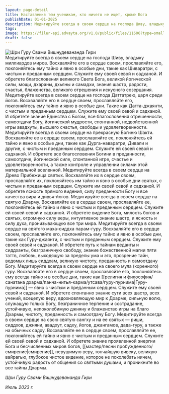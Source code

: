 ```yaml
---
layout: page-detail
title: Наставления тем ученикам, кто ничего не ищет, кроме Бога
publishDate: 01-01-2025
description: Медитируйте всегда в своем сердце на господа Шиву, владыку миллиардов миров.  Восхваляйте его в сердце своем, прославляйте его, поклоняйтесь ему тайно и явно в особые дни, такие как Шиваратри, с чистым и преданным сердцем...
tags:
image: https://filer-api.advayta.org/v1.0/public/files/11606?type=small
draft: false
---
```

![Шри Гуру Свами Вишнудевананда Гири](https://filer-api.advayta.org/v1.0/public/files/11606?size=medium "Шри Гуру Свами Вишнудевананда Гири")  
Медитируйте всегда в своем сердце на господа Шиву, владыку миллиардов миров.  Восхваляйте его в сердце своем, прославляйте его, поклоняйтесь ему тайно и явно в особые дни, такие как Шиваратри, с чистым и преданным сердцем.  Служите ему своей севой и садханой.  И обретете благословения великого Света Бога, великой йогической силы, мощи, дхараны, дхьяны и самадхи, знания шастр, радости, счастья, блаженства, великого отрешения и искусного созерцания.  Медитируйте всегда в своем сердце на господа Даттатрею, царя среди йогов.  Восхваляйте его в сердце своем, прославляйте его, поклоняйтесь ему тайно и явно в особые дни. Такие как Датта-джаянти, с чистым и преданным сердцем.  Служите ему своей севой и садханой.  И обретете знание Единства с Богом, все благословения отрешенности, самоотдачи Богу, йогической мудрости, спонтанной, недвойственной игры авадхуты, высшего счастья, свободы и удовлетворенности.  Медитируйте всегда в своем сердце на прекрасную Богиню Шакти.  Восхваляйте ее в сердце своем, прославляйте ее, поклоняйтесь ей тайно и явно в особые дни, такие как Дурга-наваратри, Дивали и другие, с чистым и преданным сердцем.  Служите ей своей севой и садханой.  И обретете все благословения Богини в преданности, самоотдаче, йогической силе, спонтанной игре, счастье и удовлетворенности, а также контроле и управлении силами этой материальной вселенной.  Медитируйте всегда в своем сердце на Древо Прибежища святых.  Восхваляйте их в сердце своем, прославляйте их, поклоняйтесь им тайно и явно в особые дни святых, с чистым и преданным сердцем.  Служите им своей севой и садханой.  И обретете ясность прямого видения, силу преданности Богу и все качества вира и дивья-йогов.  Медитируйте всегда в своем сердце на святую Дхарму.  Восхваляйте ее в сердце своем, прославляйте ее, поклоняйтесь ей тайно и явно с чистым и преданным сердцем.  Служите ей своей севой и садханой.  И обретете видение Бога, милость богов и святых, огромную силу веры, интуитивное знание шастр, и ясность и силу духа, пронизывающую все три мира.  Медитируйте всегда в своем сердце на святого маха-сиддха парам-гуру.  Восхваляйте его в сердце своем, прославляйте его, поклоняйтесь ему тайно и явно в особые дни, такие как Гуру-джаянти, с чистым и преданным сердцем.  Служите ему своей севой и садханой.  И обретете путь к тайнам веданты и сиддханты, безграничную свободу, знание божественной магии пяти таттв, любовь, выходящую за пределы ума и эго, прозрение тайн, ведомых лишь сиддхам, великую чистоту, преданность и самоотдачу Богу.  Медитируйте всегда в своем сердце на своего мула (коренного) гуру.  Восхваляйте его в сердце своем, прославляйте его, поклоняйтесь ему всегда тайно и в особые дни, такие как [[религия и философия/санатана дхарма/панча-нитья-карма/утсава/гуру-пурнима|Гуру-пурнима]] — явно с чистым и преданным сердцем.  Служите ему своей севой и садханой.  И обретете спонтанно знание сути всех шастр, всех учений, всецелую веру, вдохновляющую мир к Дхарме, сильную волю, служащую только Богу, безграничное терпение и сострадание, устойчивую, непоколебимую джняну и блаженство игры на благо Дхармы, чистоту, преданность и самоотдачу Богу.  Медитируйте всегда в своем сердце на свою святую сангху и на ее святых — риши, сиддхов, джняни, авадхут, садху, йогов, джангамов, дада-гуру, а также на обычных садху.  Восхваляйте ее в сердце своем, прославляйте ее, поклоняйтесь ей тайно и явно с чистым и преданным сердцем.  Служите ей своей севой и садханой.  И обретете знание проявленной энергии Бога и бесчисленных миров богов, [[мастер/песни пробужденного/смирение|смирение]], нерушимую веру, тончайшую вивеку, великую вайрагью, глубокое чистое видение, которое не поколебать ничем, устойчивую радость от общения со святыми душами, и проникните во все тайны Дхармы.

*Шри Гуру Свами Вишнудевананда Гири*
 
*Июль 2023 г.*
